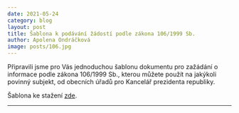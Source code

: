```yaml
---
date: 2021-05-24
category: blog
layout: post
title: Šablona k podávání žádostí podle zákona 106/1999 Sb.
author: Apolena Ondráčková
image: posts/106.jpg
---
```


Připravili jsme pro Vás jednoduchou šablonu dokumentu pro zažádání o informace podle zákona 106/1999 Sb., kterou můžete použít na jakýkoli povinný subjekt, od obecních úřadů pro Kancelář prezidenta republiky. 

Šablona ke stažení [zde](https://github.com/pirati-web/praha3.pirati.cz/blob/master/Dokumenty/Vzor106.docx).

- - -
